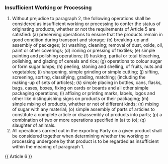 ### Insufficient Working or Processing
1.   Without prejudice to paragraph 2, the following operations shall be considered as insufficient working or processing to confer the status of originating products, whether or not the requirements of Article 5 are satisfied:
(a) preserving operations to ensure that the products remain in good condition during transport and storage;
(b) breaking-up and assembly of packages;
(c) washing, cleaning; removal of dust, oxide, oil, paint or other coverings;
(d) ironing or pressing of textiles;
(e) simple painting and polishing operations;
(f) husking, partial or total bleaching, polishing, and glazing of cereals and rice;
(g) operations to colour sugar or form sugar lumps;
(h) peeling, stoning and shelling, of fruits, nuts and vegetables;
(i) sharpening, simple grinding or simple cutting;
(j) sifting, screening, sorting, classifying, grading, matching; (including the making-up of sets of articles);
(k) simple placing in bottles, cans, flasks, bags, cases, boxes, fixing on cards or boards and all other simple packaging operations;
(l) affixing or printing marks, labels, logos and other like distinguishing signs on products or their packaging;
(m) simple mixing of products, whether or not of different kinds;
(n) mixing of sugar with any material;
(o) simple assembly of parts of articles to constitute a complete article or disassembly of products into parts;
(p) a combination of two or more operations specified in (a) to (o);
(q) slaughter of animals.
2.   All operations carried out in the exporting Party on a given product shall be considered together when determining whether the working or processing undergone by that product is to be regarded as insufficient within the meaning of paragraph 1.

{{ Article 6 }}
